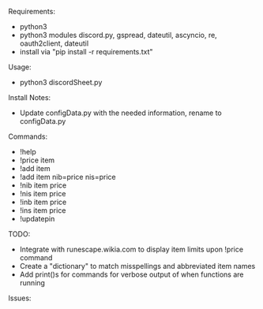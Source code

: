 Requirements:
- python3
- python3 modules discord.py, gspread, dateutil, ascyncio, re, oauth2client, dateutil
- install via "pip install -r requirements.txt"

Usage:
- python3 discordSheet.py

Install Notes: 
- Update configData.py with the needed information, rename 
to configData.py
 
Commands:
- !help
- !price item
- !add item
- !add item nib=price nis=price
- !nib item price
- !nis item price
- !inb item price
- !ins item price
- !updatepin

TODO:
- Integrate with runescape.wikia.com to display item limits upon !price command
- Create a "dictionary" to match misspellings and abbreviated item names
- Add print()s for commands for verbose output of when functions are running

Issues:
